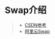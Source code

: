 # Swap介绍
>* [CSDN参考](http://www.cnblogs.com/kerrycode/p/5246383.html)
>* [阿里云Swap](https://yq.aliyun.com/articles/52098)